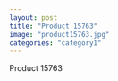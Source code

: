 ```yaml
---
layout: post
title: "Product 15763"
image: "product15763.jpg"
categories: "category1"
---
```

Product 15763
